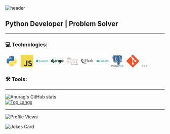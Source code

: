 <img src="https://capsule-render.vercel.app/api?type=waving&color=gradient&height=256&section=header&text=Hello,%20I%27m%20Oleksii!&fontSize=75&animation=fadeIn&fontAlignY=38&desc=Welcome%20to%20my%20GitHub%20profile!&descAlignY=51&descAlign=62" alt="header" style="max-width: 100%;">


## Python Developer | Problem Solver  

---

### 💻 Technologies:  
<div>
  <img src="https://github.com/devicons/devicon/blob/master/icons/python/python-original.svg" title="pythont" alt="python" width="40" height="40"/>&nbsp
  <img src="https://github.com/devicons/devicon/blob/master/icons/javascript/javascript-original.svg" title="javascript" alt="javascript" width="40" height="40"/>&nbsp
   <img src="https://github.com/devicons/devicon/blob/master/icons/fastapi/fastapi-original-wordmark.svg" title="fast-api" alt="fast-api" width="40" height="40"/>&nbsp
  <img src="https://github.com/devicons/devicon/blob/master/icons/django/django-plain-wordmark.svg" title="django" alt="django" width="40" height="40"/>&nbsp
  <img src="https://github.com/devicons/devicon/blob/master/icons/djangorest/djangorest-original-wordmark.svg" title="drf" alt="drf" width="40" height="40"/>&nbsp
  <img src="https://github.com/devicons/devicon/blob/master/icons/flask/flask-original-wordmark.svg" title="flask" alt="flask" width="40" height="40"/>&nbsp
  <img src="https://github.com/devicons/devicon/blob/master/icons/fastapi/fastapi-plain-wordmark.svg" title="fastapi" alt="fastapi" width="40" height="40"/>&nbsp
  <img src="https://github.com/devicons/devicon/blob/master/icons/postgresql/postgresql-original-wordmark.svg" title="postgresql" alt="postgresql" width="40" height="40"/>&nbsp
  <img src="https://github.com/devicons/devicon/blob/master/icons/git/git-original.svg" title="git" alt="git" width="40" height="40"/>&nbsp
---

### 🛠 Tools:  


---

![Anurag's GitHub stats](https://github-readme-stats.vercel.app/api?username=z1mplex&show_icons=true&theme=radical)  
[![Top Langs](https://github-readme-stats.vercel.app/api/top-langs/?username=z1mplex&layout=compact)](https://github.com/anuraghazra/github-readme-stats)  

---

![Profile Views](https://komarev.com/ghpvc/?username=z1mplex&style=for-the-badge&color=blueviolet)


![Jokes Card](https://readme-jokes.vercel.app/api)
